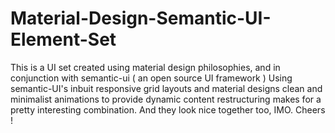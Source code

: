 # Material-Design-Semantic-UI-Element-Set
This is a UI set created using material design philosophies, and in conjunction with semantic-ui ( an open source  UI framework )   Using semantic-UI's  inbuit responsive grid layouts and material designs clean and minimalist animations to  provide dynamic content restructuring makes for a pretty interesting combination. And they look nice together too, IMO.  Cheers ! 

